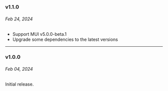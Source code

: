 ### v1.1.0

###### Feb 24, 2024

- Support MUI v5.0.0-beta.1
- Upgrade some dependencies to the latest versions

---

### v1.0.0

###### Feb 04, 2024

Initial release.
